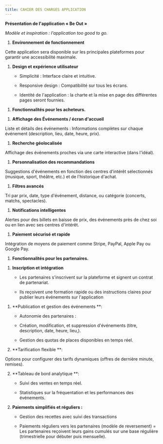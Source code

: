 ```yaml
---
title: CAHIER DES CHARGES APPLICATION
---
```


**Présentation de l'application « Be Out »**

*Modèle et inspiration : l'application too good to go.*

1.  **Environnement de fonctionnement**

Cette application sera disponible sur les principales plateformes pour
garantir une accessibilité maximale.

1.  **Design et expérience utilisateur**

    - Simplicité : Interface claire et intuitive.

    - Responsive design : Compatibilité sur tous les écrans.

    - Identité de l'application : la charte et la mise en page des
      différentes pages seront fournies.

<!-- -->

1.  **Fonctionnalités pour les acheteurs.**

<!-- -->

1.  **Affichage des Événements / écran d'accueil**

Liste et détails des événements : Informations complètes sur chaque
événement (description, lieu, date, heure, prix).

1.  **Recherche géolocalisée**

Affichage des événements proches via une carte interactive (dans
l'idéal).

1.  **Personnalisation des recommandations**

Suggestions d'événements en fonction des centres d'intérêt sélectionnés
(musique, sport, théâtre, etc.) et de l'historique d'achat.

1.  **Filtres avancés**

Tri par prix, date, type d'événement, distance, ou catégorie (concerts,
matchs, spectacles).

1.  **Notifications intelligentes**

Alertes pour des billets en baisse de prix, des événements près de chez
soi ou en lien avec ses centres d'intérêt.

1.  **Paiement sécurisé et rapide**

Intégration de moyens de paiement comme Stripe, PayPal, Apple Pay ou
Google Pay.

1.  **Fonctionnalités pour les partenaires.**

<!-- -->

1.  **Inscription et intégration**

    - Les partenaires s\'inscrivent sur la plateforme et signent un
      contrat de partenariat.

    - Ils reçoivent une formation rapide ou des instructions claires
      pour publier leurs événements sur l'application

<!-- -->

1.  **Publication et gestion des événements **:

    - Autonomie des partenaires :

    - Création, modification, et suppression d'événements (titre,
      description, date, heure, lieu,).

    - Gestion des quotas de places disponibles en temps réel.

<!-- -->

2.  **Tarification flexible **:

Options pour configurer des tarifs dynamiques (offres de dernière
minute, remises).

2.  **Tableau de bord analytique **:

    - Suivi des ventes en temps réel.

    - Statistiques sur la fréquentation et les performances des
      événements.

<!-- -->

2.  **Paiements simplifiés et réguliers :**

    - Gestion des recettes avec suivi des transactions

    - Paiements réguliers vers les partenaires (modèle de reversement) =
      Les partenaires reçoivent leurs gains cumulés sur une base
      régulière (trimestrielle pour débuter puis mensuelle).
